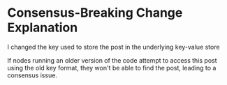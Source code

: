 # Consensus-Breaking Change Explanation

I changed the key used to store the post in the underlying key-value store

If nodes running an older version of the code attempt to access this post using the old key format, they won't be able to find the post, leading to a consensus issue.